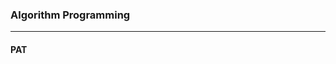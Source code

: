 ### Algorithm Programming  

--------------------------------------------------------------

#### PAT

#### 

#### 